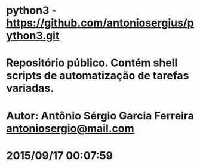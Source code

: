 #
# python3 - https://github.com/antoniosergius/python3.git
#
# Repositório público. Contém shell scripts de automatização de tarefas variadas.
#
# Autor: Antônio Sérgio Garcia Ferreira <antoniosergio@mail.com>
# 2015/09/17 00:07:59
#
